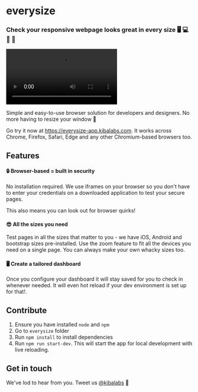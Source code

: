 # everysize

### Check your responsive webpage looks great in every size 🖥 💻 📱 👀

![watch a demo](https://everysize.kibalabs.com/assets/hero.mp4)

Simple and easy-to-use browser solution for developers and designers. No more having to resize your window 🚀

Go try it now at https://everysize-app.kibalabs.com. It works across Chrome, Firefox, Safari, Edge and any other Chromium-based browsers too.

## Features

#### 🔒 Browser-based = built in security
No installation required. We use iframes on your browser so you don't have to enter your credentials on a downloaded application to test your secure pages.

This also means you can look out for browser quirks!

#### 😎 All the sizes you need
Test pages in all the sizes that matter to you - we have iOS, Android and bootstrap sizes pre-installed. Use the zoom feature to fit all the devices you need on a single page. You can always make your own whacky sizes too.

#### 🖥 Create a tailored dashboard
Once you configure your dashboard it will stay saved for you to check in whenever needed. It will even hot reload if your dev environment is set up for that!.

## Contribute
1. Ensure you have installed `node` and `npm`
2. Go to `everysize` folder
3. Run `npm install` to install dependencies
4. Run `npm run start-dev`. This will start the app for local development with live reloading.

## Get in touch

We've lod to hear from you. Tweet us [@kibalabs](https://twitter.com/kibalabs) 🌟
